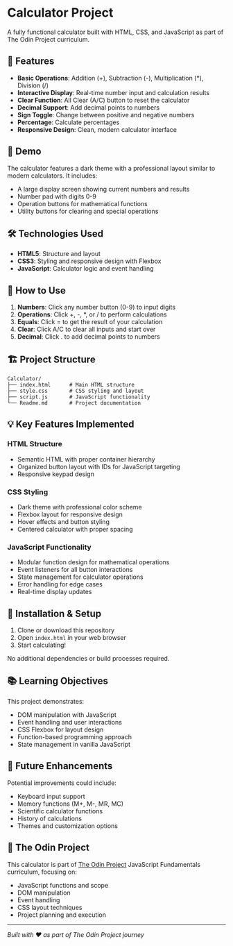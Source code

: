 # Calculator Project

A fully functional calculator built with HTML, CSS, and JavaScript as part of The Odin Project curriculum.

## 📱 Features

- **Basic Operations**: Addition (+), Subtraction (-), Multiplication (*), Division (/)
- **Interactive Display**: Real-time number input and calculation results
- **Clear Function**: All Clear (A/C) button to reset the calculator
- **Decimal Support**: Add decimal points to numbers
- **Sign Toggle**: Change between positive and negative numbers
- **Percentage**: Calculate percentages
- **Responsive Design**: Clean, modern calculator interface

## 🎯 Demo

The calculator features a dark theme with a professional layout similar to modern calculators. It includes:
- A large display screen showing current numbers and results
- Number pad with digits 0-9
- Operation buttons for mathematical functions
- Utility buttons for clearing and special operations

## 🛠️ Technologies Used

- **HTML5**: Structure and layout
- **CSS3**: Styling and responsive design with Flexbox
- **JavaScript**: Calculator logic and event handling

## 🚀 How to Use

1. **Numbers**: Click any number button (0-9) to input digits
2. **Operations**: Click +, -, *, or / to perform calculations
3. **Equals**: Click = to get the result of your calculation
4. **Clear**: Click A/C to clear all inputs and start over
5. **Decimal**: Click . to add decimal points to numbers

## 🏗️ Project Structure

```
Calculator/
├── index.html      # Main HTML structure
├── style.css       # CSS styling and layout
├── script.js       # JavaScript functionality
└── Readme.md       # Project documentation
```

## 💡 Key Features Implemented

### HTML Structure
- Semantic HTML with proper container hierarchy
- Organized button layout with IDs for JavaScript targeting
- Responsive keypad design

### CSS Styling
- Dark theme with professional color scheme
- Flexbox layout for responsive design
- Hover effects and button styling
- Centered calculator with proper spacing

### JavaScript Functionality
- Modular function design for mathematical operations
- Event listeners for all button interactions
- State management for calculator operations
- Error handling for edge cases
- Real-time display updates

## 🔧 Installation & Setup

1. Clone or download this repository
2. Open `index.html` in your web browser
3. Start calculating!

No additional dependencies or build processes required.

## 📚 Learning Objectives

This project demonstrates:
- DOM manipulation with JavaScript
- Event handling and user interactions
- CSS Flexbox for layout design
- Function-based programming approach
- State management in vanilla JavaScript

## 🌟 Future Enhancements

Potential improvements could include:
- Keyboard input support
- Memory functions (M+, M-, MR, MC)
- Scientific calculator functions
- History of calculations
- Themes and customization options

## 📝 The Odin Project

This calculator is part of [The Odin Project](https://www.theodinproject.com/) JavaScript Fundamentals curriculum, focusing on:
- JavaScript functions and scope
- DOM manipulation
- Event handling
- CSS layout techniques
- Project planning and execution

---

*Built with ❤️ as part of The Odin Project journey*